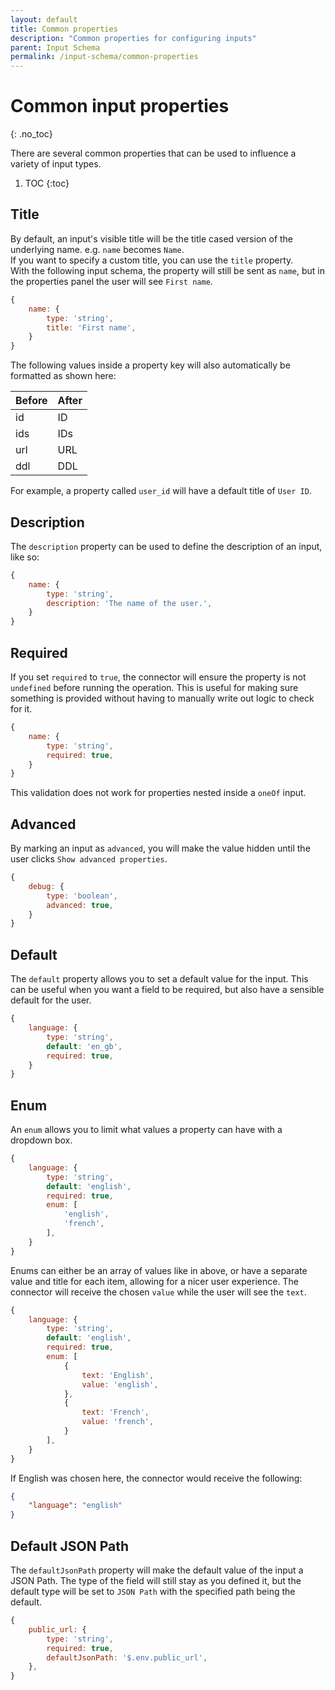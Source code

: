 ```yaml
---
layout: default
title: Common properties
description: "Common properties for configuring inputs"
parent: Input Schema
permalink: /input-schema/common-properties
---
```


# Common input properties
{: .no_toc}

There are several common properties that can be used to influence a variety of input types.

1. TOC
{:toc}

## Title
By default, an input's visible title will be the title cased version of the underlying name. 
e.g. `name` becomes `Name`.  
If you want to specify a custom title, you can use the `title` property.  
With the following input schema, the property will still be sent as `name`, but in the properties panel the user will see `First name`.

```js
{
    name: {
        type: 'string',
        title: 'First name',
    }
}
```

The following values inside a property key will also automatically be formatted as shown here:

|Before     |After  |
|:----------|:------|
|id         |ID     |
|ids        |IDs    |
|url        |URL    |
|ddl        |DDL    |

For example, a property called `user_id` will have a default title of `User ID`.

## Description
The `description` property can be used to define the description of an input, like so:

```js
{
    name: {
        type: 'string',
        description: 'The name of the user.',
    }
}
```

## Required
If you set `required` to `true`, the connector will ensure the property is not `undefined` before running the operation.
This is useful for making sure something is provided without having to manually write out logic to check for it.

```js
{
    name: {
        type: 'string',
        required: true,
    }
}
```

This validation does not work for properties nested inside a `oneOf` input.

## Advanced
By marking an input as `advanced`, you will make the value hidden until the user clicks `Show advanced properties`.

```js
{
    debug: {
        type: 'boolean',
        advanced: true,
    }
}
```

## Default
The `default` property allows you to set a default value for the input.
This can be useful when you want a field to be required, but also have a sensible default for the user.

```js
{
    language: {
        type: 'string',
        default: 'en_gb',
        required: true,
    }
}
```

## Enum
An `enum` allows you to limit what values a property can have with a dropdown box.

```js
{
    language: {
        type: 'string',
        default: 'english',
        required: true,
        enum: [
            'english',
            'french',
        ],
    }
}
```

Enums can either be an array of values like in above, or have a separate value and title for each item, allowing for a nicer user experience.
The connector will receive the chosen `value` while the user will see the `text`.

```js
{
    language: {
        type: 'string',
        default: 'english',
        required: true,
        enum: [
            {
                text: 'English',
                value: 'english',
            },
            {
                text: 'French',
                value: 'french',
            }
        ],
    }
}
```

If English was chosen here, the connector would receive the following:

```json
{
    "language": "english"
}
```

## Default JSON Path
The `defaultJsonPath` property will make the default value of the input a JSON Path.
The type of the field will still stay as you defined it, but the default type will be set to `JSON Path` with the specified path being the default.

```js
{
    public_url: {
        type: 'string',
        required: true,
        defaultJsonPath: '$.env.public_url',
    },
}
```

